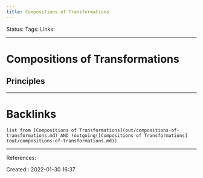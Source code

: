 ```yaml
---
title: Compositions of Transformations
---
```

Status: 
Tags: 
Links:
___
# Compositions of Transformations
## Principles

___
# Backlinks
```dataview
list from [Compositions of Transformations](out/compositions-of-transformations.md) AND !outgoing([Compositions of Transformations](out/compositions-of-transformations.md))
```
___
References:

Created:: 2022-01-30 16:37
